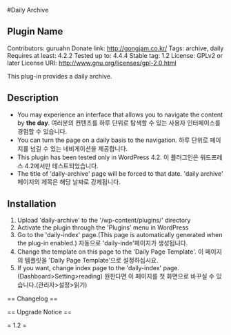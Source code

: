 #Daily Archive

## Plugin Name
Contributors: guruahn
Donate link: http://gongjam.co.kr/
Tags: archive, daily
Requires at least: 4.2.2
Tested up to: 4.4.4
Stable tag: 1.2
License: GPLv2 or later
License URI: http://www.gnu.org/licenses/gpl-2.0.html

This plug-in provides a daily archive.

## Description

- You may experience an interface that allows you to navigate the content by **the day**. 여러분의 컨텐츠를 하루 단위로 탐색할 수 있는 사용자 인터페이스를 경험할 수 있습니다.
- You can turn the page on a daily basis to the navigation. 하루 단위로 페이지를 넘길 수 있는 네비게이션을 제공합니다.
- This plugin has been tested only in WordPress 4.2. 이 플러그인은 워드프레스 4.2에서만 테스트되었습니다.
- The title of 'daily-archive' page will be forced to that date. 'daily archive' 페이지의 제목은 해당 날짜로 강제됩니다.


## Installation


1. Upload 'daily-archive' to the '/wp-content/plugins/' directory
1. Activate the plugin through the 'Plugins' menu in WordPress
1. Go to the 'daily-index' page.(This page is automatically generated when the plug-in enabled.) 자동으로 'daily-inde'페이지가 생성됩니다.
1. Change the template on this page to the 'Daily Page Template'. 이 페이지의 템플릿을 'Daily Page Template'으로 설정하십시요.
1. If you want, change index page to the 'daily-index' page.(Dashboard>Setting>reading) 원한다면 이 페이지를 첫 화면으로 바꾸실 수 있습니다.(관리자>설정>읽기)

== Changelog ==


== Upgrade Notice ==

= 1.2 =

